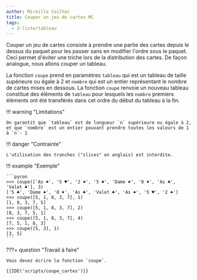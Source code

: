 ```yaml
---
author: Mireille Coilhac
title: Couper un jeu de cartes MC
tags:
  - 3-liste/tableau
---
```


Couper un jeu de cartes consiste à prendre une partie des cartes depuis le dessus du paquet pour les passer sans en modifier l'ordre sous le paquet. Ceci permet d'éviter une triche lors de la distribution des cartes. De façon analogue, nous allons couper un tableau.

La fonction `coupe` prend en paramètres `tableau` qui est un tableau de taille supérieure ou égale à 2 et `nombre` qui est un entier représentant le nombre de cartes mises en dessous. La fonction `coupe` renvoie un nouveau tableau constitué des éléments de `tableau` pour lesquels les `nombre` premiers éléments ont été transférés dans cet ordre du début du tableau à la fin.

!!! warning "Limitations"

	On garantit que `tableau` est de longueur `n` supérieure ou égale à 2, et que `nombre` est un entier pouvant prendre toutes les valeurs de 1 à `n`- 1

!!! danger "Contrainte"

	L'utilisation des tranches ("slices" en anglais) est interdite.

!!! example "Exemple"

    ```pycon
    >>> coupe(['As ♠', '5 ♥', '2 ♠', '5 ♣', 'Dame ♠', '8 ♦', 'As ♣', 'Valet ♣'], 3)
	['5 ♣', 'Dame ♠', '8 ♦', 'As ♣', 'Valet ♣', 'As ♠', '5 ♥', '2 ♠']
    >>> coupe([5, 1, 8, 3, 7], 1)
	[1, 8, 3, 7, 5]
    >>> coupe([5, 1, 8, 3, 7], 2)
	[8, 3, 7, 5, 1]
	>>> coupe([5, 1, 8, 3, 7], 4)
	[7, 5, 1, 8, 3]
	>>> coupe([5, 3], 1)
	[3, 5]
	```

???+ question "Travail à faire"

    Vous devez écrire la fonction `coupe`.

    {{IDE('scripts/coupe_cartes')}}


